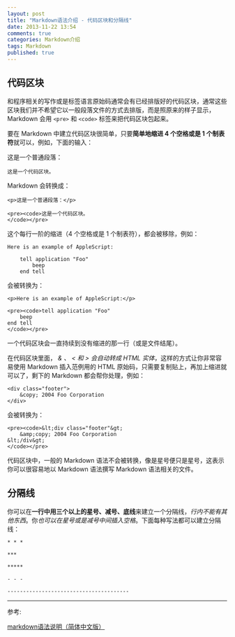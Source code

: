 ```yaml
---
layout: post
title: "Markdown语法介绍 - 代码区块和分隔线"
date: 2013-11-22 13:54
comments: true
categories: Markdown介绍
tags: Markdown
published: true
---
```


## 代码区块

和程序相关的写作或是标签语言原始码通常会有已经排版好的代码区块，通常这些区块我们并不希望它以一般段落文件的方式去排版，而是照原来的样子显示，Markdown 会用 `<pre>` 和 `<code>` 标签来把代码区块包起来。

<!-- more -->

要在 Markdown 中建立代码区块很简单，只要**简单地缩进 4 个空格或是 1 个制表符**就可以，例如，下面的输入：

这是一个普通段落：

    这是一个代码区块。

Markdown 会转换成：

    <p>这是一个普通段落：</p>

    <pre><code>这是一个代码区块。
    </code></pre>

这个每行一阶的缩进（4 个空格或是 1 个制表符），都会被移除，例如：

    Here is an example of AppleScript:

        tell application "Foo"
            beep
        end tell

会被转换为：

    <p>Here is an example of AppleScript:</p>

    <pre><code>tell application "Foo"
        beep
    end tell
    </code></pre>

一个代码区块会一直持续到没有缩进的那一行（或是文件结尾）。

在代码区块里面， *& 、 < 和 > 会自动转成 HTML 实体*，这样的方式让你非常容易使用 Markdown 插入范例用的 HTML 原始码，只需要复制贴上，再加上缩进就可以了，剩下的 Markdown 都会帮你处理，例如：

    <div class="footer">
        &copy; 2004 Foo Corporation
    </div>

会被转换为：

    <pre><code>&lt;div class="footer"&gt;
        &amp;copy; 2004 Foo Corporation
    &lt;/div&gt;
    </code></pre>

代码区块中，一般的 Markdown 语法不会被转换，像是星号便只是星号，这表示你可以很容易地以 Markdown 语法撰写 Markdown 语法相关的文件。

## 分隔线

你可以在**一行中用三个以上的星号、减号、底线**来建立一个分隔线，*行内不能有其他东西*。你*也可以在星号或是减号中间插入空格*。下面每种写法都可以建立分隔线：

    * * *

    ***

    *****

    - - -

    ---------------------------------------

---

参考: 

[markdown语法说明（简体中文版）](http://wowubuntu.com/markdown/)

